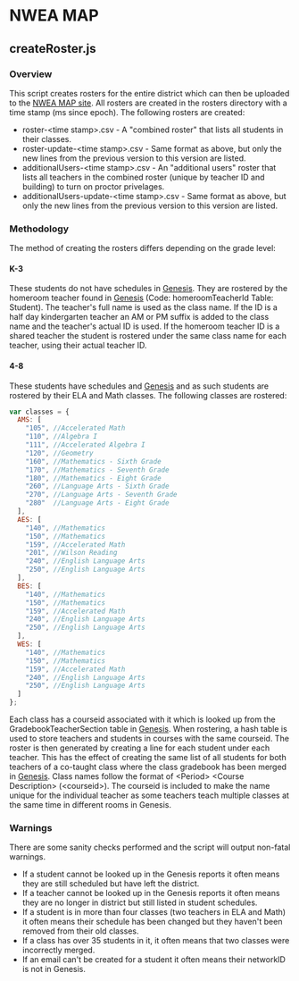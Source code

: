 # NWEA MAP

## createRoster.js

### Overview

This script creates rosters for the entire district which can then be uploaded to the [NWEA MAP site](http://teach.mapnwea.org). All rosters are created in the rosters directory with a time stamp (ms since epoch). The following rosters are created:

* roster-\<time stamp\>.csv - A "combined roster" that lists all students in their classes.
* roster-update-\<time stamp\>.csv - Same format as above, but only the new lines from the previous version to this version are listed.
* additionalUsers-\<time stamp\>.csv - An "additional users" roster that lists all teachers in the combined roster (unique by teacher ID and building) to turn on proctor privelages.
* additionalUsers-update-\<time stamp\>.csv - Same format as above, but only the new lines from the previous version to this version are listed.

### Methodology

The method of creating the rosters differs depending on the grade level:

#### K-3

These students do not have schedules in [Genesis](http://genesis.monroe.k12.nj.us). They are rostered by the homeroom teacher found in [Genesis](http://genesis.monroe.k12.nj.us) (Code: homeroomTeacherId Table: Student). The teacher's full name is used as the class name. If the ID is a half day kindergarten teacher an AM or PM suffix is added to the class name and the teacher's actual ID is used. If the homeroom teacher ID is a shared teacher the student is rostered under the same class name for each teacher, using their actual teacher ID.

#### 4-8

These students have schedules and [Genesis](http://genesis.monroe.k12.nj.us) and as such students are rostered by their ELA and Math classes. The following classes are rostered:

```javascript
var classes = {
  AMS: [
    "105", //Accelerated Math
    "110", //Algebra I
    "111", //Accelerated Algebra I
    "120", //Geometry
    "160", //Mathematics - Sixth Grade
    "170", //Mathematics - Seventh Grade
    "180", //Mathematics - Eight Grade
    "260", //Language Arts - Sixth Grade
    "270", //Language Arts - Seventh Grade
    "280"  //Language Arts - Eight Grade
  ],
  AES: [
    "140", //Mathematics
    "150", //Mathematics
    "159", //Accelerated Math
    "201", //Wilson Reading
    "240", //English Language Arts
    "250", //English Language Arts
  ],
  BES: [
    "140", //Mathematics
    "150", //Mathematics
    "159", //Accelerated Math
    "240", //English Language Arts
    "250", //English Language Arts
  ],
  WES: [
    "140", //Mathematics
    "150", //Mathematics
    "159", //Accelerated Math
    "240", //English Language Arts
    "250", //English Language Arts
  ]
};
```

Each class has a courseid associated with it which is looked up from the GradebookTeacherSection table in [Genesis](http://genesis.monroe.k12.nj.us). When rostering, a hash table is used to store teachers and students in courses with the same courseid. The roster is then generated by creating a line for each student under each teacher. This has the effect of creating the same list of all students for both teachers of a co-taught class where the class gradebook has been merged in [Genesis](http://genesis.monroe.k12.nj.us). Class names follow the format of \<Period\> \<Course Description\> (\<courseid\>). The courseid is included to make the name unique for the individual teacher as some teachers teach multiple classes at the same time in different rooms in Genesis.

### Warnings

There are some sanity checks performed and the script will output non-fatal warnings.

* If a student cannot be looked up in the Genesis reports it often means they are still scheduled but have left the district.
* If a teacher cannot be looked up in the Genesis reports it often means they are no longer in district but still listed in student schedules.
* If a student is in more than four classes (two teachers in ELA and Math) it often means their schedule has been changed but they haven't been removed from their old classes.
* If a class has over 35 students in it, it often means that two classes were incorrectly merged.
* If an email can't be created for a student it often means their networkID is not in Genesis.
